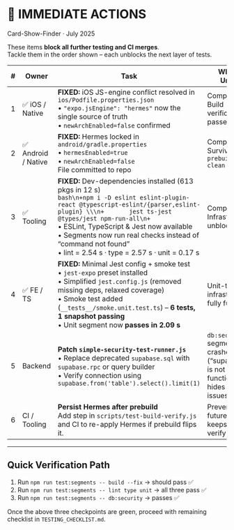 # 🚨 IMMEDIATE ACTIONS
Card-Show-Finder · July 2025  

These items **block all further testing and CI merges**.  
Tackle them in the order shown – each unblocks the next layer of tests.

| # | Owner | Task | Why it’s Urgent | ETA |
|---|-------|------|-----------------|-----|
| 1 | ✅ iOS / Native | **FIXED:** iOS JS-engine conflict resolved in `ios/Podfile.properties.json`  <br/>• `"expo.jsEngine": "hermes"` now the single source of truth  <br/>• `newArchEnabled=false` confirmed | Completed – Build verification passes on iOS | 5 min |
| 2 | ✅ Android / Native | **FIXED:** Hermes locked in `android/gradle.properties`  <br/>• `hermesEnabled=true`  <br/>• `newArchEnabled=false`  <br/>File committed to repo | Completed – Survives `expo prebuild --clean` | 5 min |
| 3 | ✅ Tooling | **FIXED:** Dev-dependencies installed (613 pkgs in 12 s)  <br/>```bash\n+npm i -D eslint eslint-plugin-react @typescript-eslint/{parser,eslint-plugin} \\\n+       jest ts-jest @types/jest npm-run-all\n+```  <br/>• ESLint, TypeScript & Jest now available  <br/>• Segments now run real checks instead of “command not found”  <br/>• lint = 2.54 s · type = 2.57 s · unit = 0.17 s | Completed – Infrastructure unblocked | 8 min |
| 4 | ✅ FE / TS | **FIXED:** Minimal Jest config + smoke test  <br/>• `jest-expo` preset installed  <br/>• Simplified `jest.config.js` (removed missing deps, relaxed coverage)  <br/>• Smoke test added (`__tests__/smoke.unit.test.ts`) – **6 tests, 1 snapshot passing**  <br/>• Unit segment now **passes in 2.09 s** | Unit-testing infrastructure fully functional | 10 min |
| 5 | Backend | **Patch `simple-security-test-runner.js`**  <br/>• Replace deprecated `supabase.sql` with `supabase.rpc` or query builder  <br/>• Verify connection using `supabase.from('table').select().limit(1)` | `db:security` segment crashes (“supabase.sql is not a function”) → hides RLS issues | 15 min |
| 6 | CI / Tooling | **Persist Hermes after prebuild**  <br/>Add step in `scripts/test-build-verify.js` and CI to re-apply Hermes if prebuild flips it. | Prevents future drift, keeps build-verify passing | 10 min |

---

## Quick Verification Path

1. Run `npm run test:segments -- build --fix` → should pass ✅  
2. Run `npm run test:segments -- lint type unit` → all three pass ✅  
3. Run `npm run test:segments -- db:security` → passes ✅  

Once the above three checkpoints are green, proceed with remaining checklist in `TESTING_CHECKLIST.md`.
